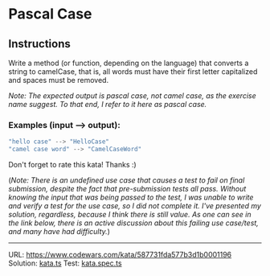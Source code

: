 # Pascal Case

## Instructions
Write a method (or function, depending on the language) that converts a string to camelCase, that is, all words must have their first letter capitalized and spaces must be removed.

_Note: The expected output is pascal case, not camel case, as the exercise name suggest. To that end, I refer to it here as pascal case._


### Examples (input --> output):

```typescript
"hello case" --> "HelloCase"
"camel case word" --> "CamelCaseWord"
```

Don't forget to rate this kata! Thanks :)

(_Note: There is an undefined use case that causes a test to fail on final submission, despite the fact that pre-submission tests all pass. Without knowing the input that was being passed to the test, I was unable to write and verify a test for the use case, so I did not complete it. I've presented my solution, regardless, because I think there is still value. As one can see in the link below, there is an active discussion about this failing use case/test, and many have had difficulty._)
___
URL: https://www.codewars.com/kata/587731fda577b3d1b0001196
Solution: [kata.ts](./kata.ts)
Test: [kata.spec.ts](./kata.spec.ts)